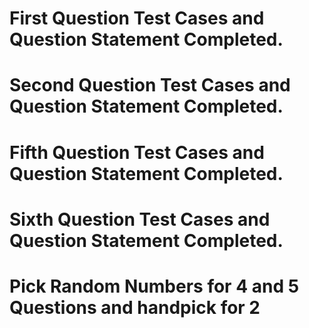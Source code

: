 # First Question Test Cases and Question Statement Completed.

# Second Question Test Cases and Question Statement Completed.


# Fifth Question Test Cases and Question Statement Completed.

# Sixth Question Test Cases and Question Statement Completed.

# Pick Random Numbers for 4 and 5 Questions and handpick for 2